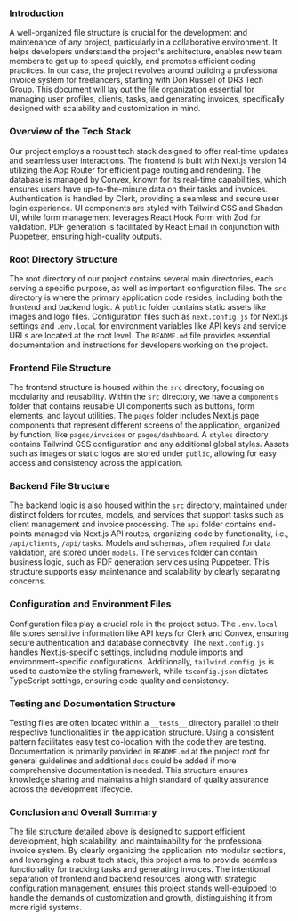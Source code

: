 ### Introduction

A well-organized file structure is crucial for the development and maintenance of any project, particularly in a collaborative environment. It helps developers understand the project's architecture, enables new team members to get up to speed quickly, and promotes efficient coding practices. In our case, the project revolves around building a professional invoice system for freelancers, starting with Don Russell of DR3 Tech Group. This document will lay out the file organization essential for managing user profiles, clients, tasks, and generating invoices, specifically designed with scalability and customization in mind.

### Overview of the Tech Stack

Our project employs a robust tech stack designed to offer real-time updates and seamless user interactions. The frontend is built with Next.js version 14 utilizing the App Router for efficient page routing and rendering. The database is managed by Convex, known for its real-time capabilities, which ensures users have up-to-the-minute data on their tasks and invoices. Authentication is handled by Clerk, providing a seamless and secure user login experience. UI components are styled with Tailwind CSS and Shadcn UI, while form management leverages React Hook Form with Zod for validation. PDF generation is facilitated by React Email in conjunction with Puppeteer, ensuring high-quality outputs.

### Root Directory Structure

The root directory of our project contains several main directories, each serving a specific purpose, as well as important configuration files. The `src` directory is where the primary application code resides, including both the frontend and backend logic. A `public` folder contains static assets like images and logo files. Configuration files such as `next.config.js` for Next.js settings and `.env.local` for environment variables like API keys and service URLs are located at the root level. The `README.md` file provides essential documentation and instructions for developers working on the project.

### Frontend File Structure

The frontend structure is housed within the `src` directory, focusing on modularity and reusability. Within the `src` directory, we have a `components` folder that contains reusable UI components such as buttons, form elements, and layout utilities. The `pages` folder includes Next.js page components that represent different screens of the application, organized by function, like `pages/invoices` or `pages/dashboard`. A `styles` directory contains Tailwind CSS configuration and any additional global styles. Assets such as images or static logos are stored under `public`, allowing for easy access and consistency across the application.

### Backend File Structure

The backend logic is also housed within the `src` directory, maintained under distinct folders for routes, models, and services that support tasks such as client management and invoice processing. The `api` folder contains end-points managed via Next.js API routes, organizing code by functionality, i.e., `/api/clients`, `/api/tasks`. Models and schemas, often required for data validation, are stored under `models`. The `services` folder can contain business logic, such as PDF generation services using Puppeteer. This structure supports easy maintenance and scalability by clearly separating concerns.

### Configuration and Environment Files

Configuration files play a crucial role in the project setup. The `.env.local` file stores sensitive information like API keys for Clerk and Convex, ensuring secure authentication and database connectivity. The `next.config.js` handles Next.js-specific settings, including module imports and environment-specific configurations. Additionally, `tailwind.config.js` is used to customize the styling framework, while `tsconfig.json` dictates TypeScript settings, ensuring code quality and consistency.

### Testing and Documentation Structure

Testing files are often located within a `__tests__` directory parallel to their respective functionalities in the application structure. Using a consistent pattern facilitates easy test co-location with the code they are testing. Documentation is primarily provided in `README.md` at the project root for general guidelines and additional `docs` could be added if more comprehensive documentation is needed. This structure ensures knowledge sharing and maintains a high standard of quality assurance across the development lifecycle.

### Conclusion and Overall Summary

The file structure detailed above is designed to support efficient development, high scalability, and maintainability for the professional invoice system. By clearly organizing the application into modular sections, and leveraging a robust tech stack, this project aims to provide seamless functionality for tracking tasks and generating invoices. The intentional separation of frontend and backend resources, along with strategic configuration management, ensures this project stands well-equipped to handle the demands of customization and growth, distinguishing it from more rigid systems.

